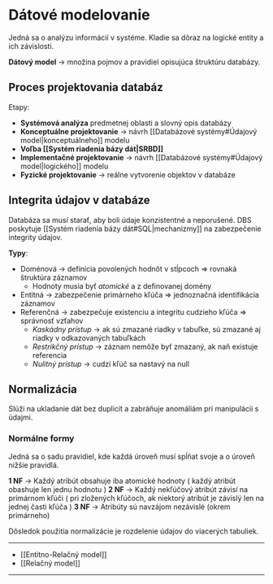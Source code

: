 # Dátové modelovanie
Jedná sa o analýzu informácií v systéme. Kladie sa dôraz na logické entity a ich závislosti.

**Dátový model** -> množina pojmov a pravidiel opisujúca štruktúru databázy.

## Proces projektovania databáz
Etapy:
- **Systémová analýza** predmetnej oblasti a slovný opis databázy
- **Konceptuálne projektovanie** -> návrh [[Databázové systémy#Údajový model|konceptuálneho]] modelu
- **Voľba [[Systém riadenia bázy dát|SRBD]]**
- **Implementačné projektovanie** -> návrh [[Databázové systémy#Údajový model|logického]] modelu 
- **Fyzické projektovanie** -> reálne vytvorenie objektov v databáze

## Integrita údajov v databáze
Databáza sa musí starať, aby boli údaje konzistentné a neporušené.
DBS poskytuje [[Systém riadenia bázy dát#SQL|mechanizmy]] na zabezpečenie integrity údajov.

**Typy**:
- Doménová -> definícia povolených hodnôt v stĺpcoch => rovnaká štruktúra záznamov
	- Hodnoty musia byť *atomické* a z definovanej domény
- Entitná -> zabezpečenie primárneho kľúča => jednoznačná identifikácia záznamov
- Referenčná -> zabezpečuje existenciu a integritu cudzieho kľúča => správnosť vzťahov
	- *Kaskádny prístup* -> ak sú zmazané riadky v tabuľke, sú zmazané aj riadky v odkazovaných tabuľkách
	- *Restrikčný prístup* -> záznam nemôže byť zmazaný, ak naň existuje referencia
	- *Nulitný prístup* -> cudzí kľúč sa nastavý na null

## Normalizácia
Slúži na ukladanie dát bez duplicít a zabráňuje anomáliám pri manipulácii s údajmi.

### Normálne formy
Jedná sa o sadu pravidiel, kde každá úroveň musí spĺňat svoje a o úroveň nižšie pravidlá.

**1 NF** -> Každý atribút obsahuje iba atomické hodnoty ( každý atribút obashuje len jednu hodnotu )
**2 NF** -> Každý nekľúčový atribút závisí na primárnom kľúči ( pri zložených kľúčoch, ak niektorý atribút je závislý len na jednej časti kľúča )
**3 NF** -> Atribúty sú navzájom nezávislé (okrem primárneho)

Dôsledok použitia normalizácie je rozdelenie údajov do viacerých tabuliek.

---
- [[Entitno-Relačný model]]
- [[Relačný model]]
---